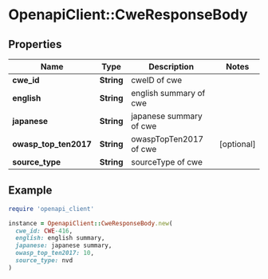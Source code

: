 # OpenapiClient::CweResponseBody

## Properties

| Name | Type | Description | Notes |
| ---- | ---- | ----------- | ----- |
| **cwe_id** | **String** | cweID of cwe |  |
| **english** | **String** | english summary of cwe |  |
| **japanese** | **String** | japanese summary of cwe |  |
| **owasp_top_ten2017** | **String** | owaspTopTen2017 of cwe  | [optional] |
| **source_type** | **String** | sourceType of cwe |  |

## Example

```ruby
require 'openapi_client'

instance = OpenapiClient::CweResponseBody.new(
  cwe_id: CWE-416,
  english: english summary,
  japanese: japanese summary,
  owasp_top_ten2017: 10,
  source_type: nvd
)
```

